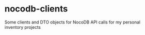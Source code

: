 # nocodb-clients
Some clients and DTO objects for NocoDB API calls for my personal inventory projects

